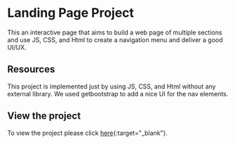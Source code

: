 # Landing Page Project

This an interactive page that aims to build a web page of multiple sections and use JS, CSS, and Html to create a navigation menu and deliver a good UI/UX. 

## Resources
This project is implemented just by using JS, CSS, and Html without any external library. We used getbootstrap to add a nice UI for the nav elements. 

## View the project

To view the project please click [here](https://mohamed-ashry7.github.io/Udacity-Landing-Page/){:target="_blank"}. 